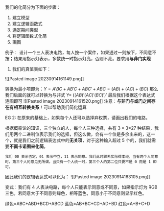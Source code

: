 我们的化简分为下面的步骤：
1. 建立模型
2. 建立逻辑函数式
3. 选定期间类型
4. 将逻辑函数式化简
5. 画图

例子：
设计一个三人表决电路，每人按一个案件，如果通过一则按下，不同意不按；结果用指示灯表示，多数统一时指示灯亮，否则不亮。要求用**与非门实现**

1. 我们的真值表如下：

![[Pasted image 20230914161149.png]]

转换为最小项即为：$Y=A'BC+AB'C+ABC'+ABC=(AB)+(AC)+(BC)$
那么我们后面的就可以转换为与非式
Y= $((AB)'(AC)'(BC)')'$
最后我们根据这个表达式连图即可 ![[Pasted image 20230914161520.png]]
注意：**与非门与或门之间存在有相互转换关系**！可以帮助我们简化运算



EG 2: 在原来的基础上，如果每个人还可以选择弃权票，请画出我们的电路。

根据概率论的知识，三个独立的人，每个人三种选择，共有 3 * 3=27 种结果，我们用两个二进制位表示我们的选择，但这么做，会有一个位是多余出来的，这一个，就是我们之前逻辑表达式中的**无关项**，对于这种输入超过 5 个的，我们就需要**不画卡诺图来化简**，

	我们 00 表示否定，01 表示中立，11 表示同意。我们此时联系实际得本经，当有两个人同意时，第三个人的意见无所谓，当只有一个人统一时，第三个人的第二位只要不是 0 而是 1 即可。

因此我们的逻辑表达式可以化为：
![[Pasted image 20230914163105.png]]


变式：我们有 4 人表决电路，每个人只能表示同意或不同意，如果指示灯为 RGB 三色，若同意大于不同意则绿色，相等蓝色，同意小于不同意则显示红色。

绿色=ABC+ABD+BCD+ABCD
蓝色=AB+BC+CD+AD+BD
红色=A+B+C+D

